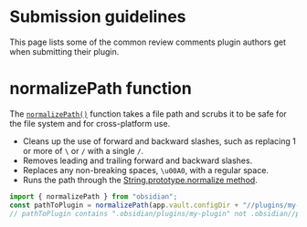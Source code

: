 # Submission guidelines

This page lists some of the common review comments plugin authors get when submitting their plugin.


# normalizePath function 
The [`normalizePath()`](../api/functions/normalizePath) function takes a file path and scrubs it to be safe for the file system and for cross-platform use.
- Cleans up the use of forward and backward slashes, such as replacing 1 or more of `\` or `/` with a single `/`.
- Removes leading and trailing forward and backward slashes.
- Replaces any non-breaking spaces, `\u00A0`, with a regular space.
- Runs the path through the [String.prototype.normalize method](https://developer.mozilla.org/en-US/docs/Web/JavaScript/Reference/Global_Objects/String/normalize).

```ts
import { normalizePath } from "obsidian";
const pathToPlugin = normalizePath(app.vault.configDir + "//plugins/my-plugin");
// pathToPlugin contains ".obsidian/plugins/my-plugin" not .obsidian//plugins/my-plugin

```